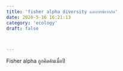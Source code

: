 ```yaml
---
title: 'fisher alpha diversity และการข้อจำกัด'
date: 2020-5-16 16:21:13
category: 'ecology'
draft: false



---
```


Fisher alpha ถูกคิดค้นเมื่อปี
